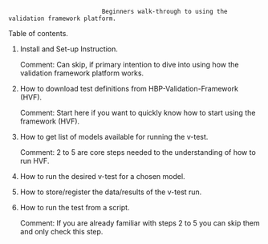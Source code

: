                               Beginners walk-through to using the validation framework platform.


Table of contents.


1. Install and Set-up Instruction.

    Comment: Can skip, if primary intention to dive into using how the validation framework platform works.


2. How to download test definitions from HBP-Validation-Framework (HVF).

    Comment: Start here if you want to quickly know how to start using the framework (HVF).


3. How to get list of models available for running the v-test.

    Comment: 2 to 5 are core steps needed to the understanding of how to run HVF.


4. How to run the desired v-test for a chosen model.


5. How to store/register the data/results of the v-test run.


6. How to run the test from a script.

    Comment: If you are already familiar with steps 2 to 5 you can skip them and only check this step.
